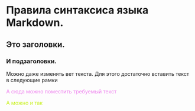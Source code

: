 # Правила синтаксиса языка Markdown.

## Это заголовки.

### И подзаголовки.







Можно даже изменять вет текста. Для этого достаточно вставить текст в следующие рамки

<span style="color: violet">
А сюда можно поместить требуемый текст</span>

<span style="color: #c5f015">А можно и так</span>
